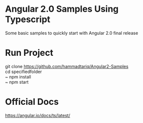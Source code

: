 # Angular 2.0 Samples Using Typescript
Some basic samples to quickly start with Angular 2.0 final release

# Run Project 
git clone https://github.com/hammadtariq/Angular2-Samples  
cd specifiedfolder  
~ npm install  
~ npm start  

# Official Docs
https://angular.io/docs/ts/latest/

